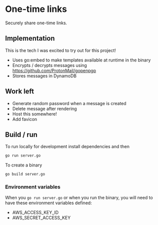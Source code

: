 # One-time links

Securely share one-time links.

## Implementation

This is the tech I was excited to try out for this project!

- Uses go:embed to make templates available at runtime in the binary
- Encrypts / decrypts messages using https://github.com/ProtonMail/gopenpgp
- Stores messages in DynamoDB

## Work left

- Generate random password when a message is created
- Delete message after rendering
- Host this somewhere!
- Add favicon

## Build / run

To run locally for development install dependencies and then

```bash
go run server.go
```

To create a binary

```bash
go build server.go
```

### Environment variables

When you `go run server.go` or when you run the binary, you will need to have these environment variables defined:

- AWS_ACCESS_KEY_ID
- AWS_SECRET_ACCESS_KEY
